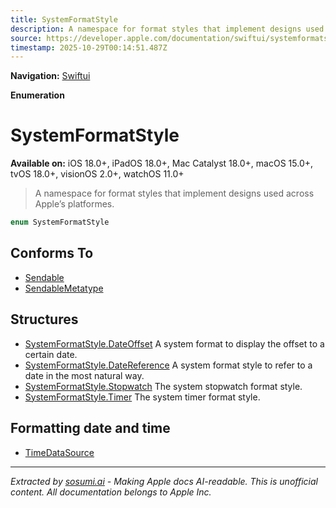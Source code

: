 ```yaml
---
title: SystemFormatStyle
description: A namespace for format styles that implement designs used across Apple’s platformes.
source: https://developer.apple.com/documentation/swiftui/systemformatstyle
timestamp: 2025-10-29T00:14:51.487Z
---
```


**Navigation:** [Swiftui](/documentation/swiftui)

**Enumeration**

# SystemFormatStyle

**Available on:** iOS 18.0+, iPadOS 18.0+, Mac Catalyst 18.0+, macOS 15.0+, tvOS 18.0+, visionOS 2.0+, watchOS 11.0+

> A namespace for format styles that implement designs used across Apple’s platformes.

```swift
enum SystemFormatStyle
```

## Conforms To

- [Sendable](/documentation/Swift/Sendable)
- [SendableMetatype](/documentation/Swift/SendableMetatype)

## Structures

- [SystemFormatStyle.DateOffset](/documentation/swiftui/systemformatstyle/dateoffset) A system format to display the offset to a certain date.
- [SystemFormatStyle.DateReference](/documentation/swiftui/systemformatstyle/datereference) A system format style to refer to a date in the most natural way.
- [SystemFormatStyle.Stopwatch](/documentation/swiftui/systemformatstyle/stopwatch) The system stopwatch format style.
- [SystemFormatStyle.Timer](/documentation/swiftui/systemformatstyle/timer) The system timer format style.

## Formatting date and time

- [TimeDataSource](/documentation/swiftui/timedatasource)

---

*Extracted by [sosumi.ai](https://sosumi.ai) - Making Apple docs AI-readable.*
*This is unofficial content. All documentation belongs to Apple Inc.*
